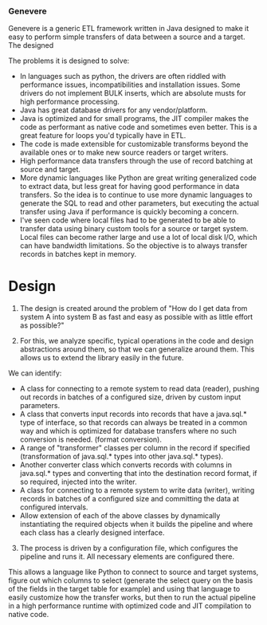 ### Genevere

Genevere is a generic ETL framework written in Java designed to make it easy to perform
simple transfers of data between a source and a target. The designed

The problems it is designed to solve:

* In languages such as python, the drivers are often riddled with performance issues,
  incompatibilities and installation issues. Some drivers do not implement BULK inserts,
  which are absolute musts for high performance processing.
* Java has great database drivers for any vendor/platform.
* Java is optimized and for small programs, the JIT compiler makes the code as performant
  as native code and sometimes even better. This is a great feature for loops you'd typically
  have in ETL.
* The code is made extensible for customizable transforms beyond the available ones or to make
  new source readers or target writers.
* High performance data transfers through the use of record batching at source and target.
* More dynamic languages like Python are great writing generalized code to extract data, but less great
  for having good performance in data transfers. So the idea is to continue to use more dynamic languages to
  generate the SQL to read and other parameters, but executing the actual transfer using Java if performance
  is quickly becoming a concern.
* I've seen code where local files had to be generated to be able to transfer data using binary custom tools for
  a source or target system. Local files can become rather large and use a lot of local disk I/O, which can have
  bandwidth limitations. So the objective is to always transfer records in batches kept in memory.


# Design

1. The design is created around the problem of "How do I get data from system A into system B as fast
and easy as possible with as little effort as possible?"

2. For this, we analyze specific, typical operations in the code and design abstractions around them,
so that we can generalize around them. This allows us to extend the library easily in the future.

We can identify:

* A class for connecting to a remote system to read data (reader), pushing out records in batches of a configured size,
  driven by custom input parameters.
* A class that converts input records into records that have a java.sql.* type of interface, so that records can
  always be treated in a common way and which is optimized for database transfers where no such conversion is needed.
  (format conversion).
* A range of "transformer" classes per column in the record if specified (transformation of java.sql.* types into other
  java.sql.* types).
* Another converter class which converts records with columns in java.sql.* types and converting that into the
  destination record format, if so required, injected into the writer.
* A class for connecting to a remote system to write data (writer), writing records in batches of a configured size and
  committing the data at configured intervals.
* Allow extension of each of the above classes by dynamically instantiating the required objects when it builds the pipeline
  and where each class has a clearly designed interface.

3. The process is driven by a configuration file, which configures the pipeline and runs it. All necessary elements are
configured there.

This allows a language like Python to connect to source and target systems, figure out which columns to select (generate the
select query on the basis of the fields in the target table for example) and using that language to easily customize how
the transfer works, but then to run the actual pipeline in a high performance runtime with optimized code and JIT
compilation to native code.
